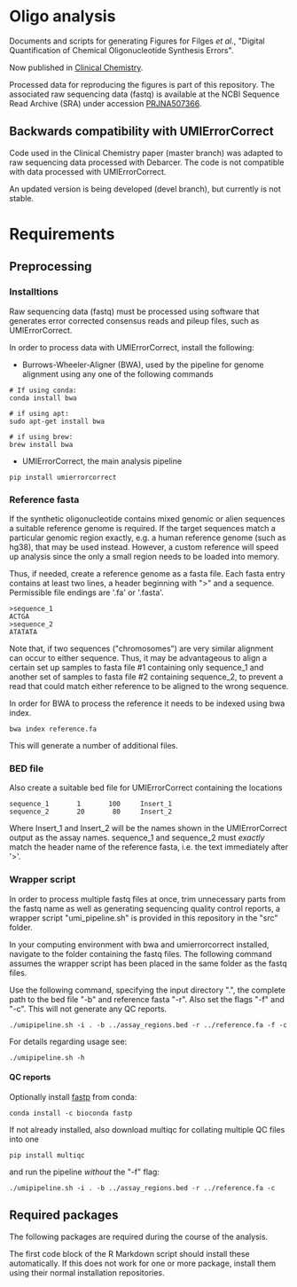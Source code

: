 # Oligo analysis

Documents and scripts for generating Figures for Filges *et al.*, "Digital Quantification of Chemical Oligonucleotide Synthesis Errors".

Now published in [Clinical Chemistry](https://doi.org/10.1093/clinchem/hvab136).

Processed data for reproducing the figures is part of this repository. The associated
raw sequencing data (fastq) is available at the NCBI Sequence Read Archive (SRA)
under accession [PRJNA507366](https://www.ncbi.nlm.nih.gov/bioproject/PRJNA727098/).

## Backwards compatibility with UMIErrorCorrect

Code used in the Clinical Chemistry paper (master branch) was adapted to raw sequencing data processed with Debarcer. The code is not compatible with data processed with UMIErrorCorrect. 

An updated version is being developed (devel branch), but currently is not  stable.

# Requirements

## Preprocessing

### Installtions
Raw sequencing data (fastq) must be processed using software that generates
error corrected consensus reads and pileup files, such as UMIErrorCorrect.

In order to process data with UMIErrorCorrect, install the following:

- Burrows-Wheeler-Aligner (BWA), used by the pipeline for genome alignment using any one of the following commands

```
# If using conda:
conda install bwa

# if using apt:
sudo apt-get install bwa

# if using brew:
brew install bwa
```

- UMIErrorCorrect, the main analysis pipeline

```
pip install umierrorcorrect
```

### Reference fasta
If the synthetic oligonucleotide contains mixed genomic or alien sequences a suitable
reference genome is required. If the target sequences match a particular genomic region
exactly, e.g. a human reference genome (such as hg38), that may be used instead. However,
a custom reference will speed up analysis since the only a small region needs to be loaded
into memory. 

Thus, if needed, create a reference genome as a fasta file. Each fasta entry 
contains at least two lines, a header beginning with ">" and a sequence. 
Permissible file endings are '.fa' or '.fasta'.

```
>sequence_1
ACTGA
>sequence_2
ATATATA
```

Note that, if two sequences ("chromosomes") are very similar alignment can occur to either
sequence. Thus, it may be advantageous to align a certain set up samples to fasta file #1
containing only sequence_1 and another set of samples to fasta file #2 containing sequence_2,
to prevent a read that could match either reference to be aligned to the wrong sequence.

In order for BWA to process the reference it needs to be indexed using bwa index.

```
bwa index reference.fa
```

This will generate a number of additional files.

### BED file

Also create a suitable bed file for UMIErrorCorrect containing the locations

```
sequence_1       1       100     Insert_1
sequence_2       20       80     Insert_2
```

Where Insert_1 and Insert_2 will be the names shown in the UMIErrorCorrect output
as the assay names. sequence_1 and sequence_2 must *exactly* match the header
name of the reference fasta, i.e. the text immediately after '>'.

### Wrapper script

In order to process multiple fastq files at once, trim unnecessary parts
from the fastq name as well as generating sequencing quality control reports, 
a wrapper script "umi_pipeline.sh" is provided in this repository in the
"src" folder.

In your computing environment with bwa and umierrorcorrect installed, navigate
to the folder containing the fastq files. The following command assumes the wrapper
script has been placed in the same folder as the fastq files.

Use the following command, specifying the input directory ".", the complete path to the
bed file "-b" and reference fasta "-r". Also set the flags "-f" and "-c". This
will not generate any QC reports.

```
./umipipeline.sh -i . -b ../assay_regions.bed -r ../reference.fa -f -c
```

For details regarding usage see:
```
./umipipeline.sh -h
```

#### QC reports

Optionally install [fastp](https://github.com/OpenGene/fastp) from conda:

```
conda install -c bioconda fastp
```

If not already installed, also download multiqc for collating multiple QC files 
into one

```
pip install multiqc
```

and run the pipeline *without* the "-f" flag: 

```
./umipipeline.sh -i . -b ../assay_regions.bed -r ../reference.fa -c
```


## Required packages 

The following packages are required during the course of the analysis. 

The first code block of the R Markdown script should install these  automatically. If this does not work for one or more package, install them using their normal installation repositories.

